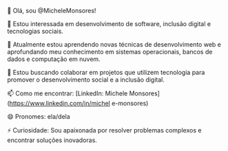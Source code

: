 👋 Olá, sou @MicheleMonsores!

👀 Estou interessada em desenvolvimento de software, inclusão digital e tecnologias sociais.

🌱 Atualmente estou aprendendo novas técnicas de desenvolvimento web e aprofundando meu conhecimento em sistemas operacionais, bancos de dados e computação em nuvem.

💞️ Estou buscando colaborar em projetos que utilizem tecnologia para promover o desenvolvimento social e a inclusão digital.

📫 Como me encontrar: [LinkedIn: Michele Monsores](https://www.linkedin.com/in/michel e-monsores)

😄 Pronomes: ela/dela

⚡ Curiosidade: Sou apaixonada por resolver problemas complexos e encontrar soluções inovadoras.
